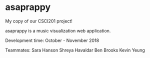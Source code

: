 # asaprappy
My copy of our CSCI201 project!

asaprappy is a music visualization web application. 

Development time: October - November 2018

Teammates:
Sara Hanson
Shreya Havaldar
Ben Brooks
Kevin Yeung
